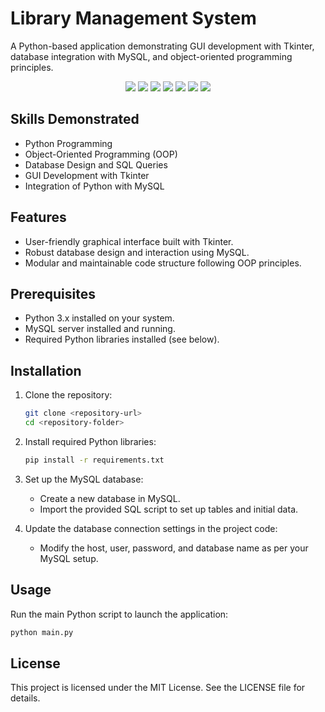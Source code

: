 # Library Management System

A Python-based application demonstrating GUI development with Tkinter, database integration with MySQL, and object-oriented programming principles.
<p align="center">
  <img src="https://img.shields.io/badge/Python-3.9+-blue?logo=python" />
  <img src="https://img.shields.io/badge/GUI-Tkinter-yellow" />
  <img src="https://img.shields.io/badge/Database-MySQL-blue" />
  <img src="https://img.shields.io/badge/OOP-Implemented-green" />
  <img src="https://img.shields.io/badge/Platform-Windows%20%7C%20Linux-lightgrey" />
  <img src="https://img.shields.io/badge/License-MIT-brightgreen" />
  <img src="https://img.shields.io/badge/Status-Completed-brightgreen" />
</p>

## Skills Demonstrated

- Python Programming
- Object-Oriented Programming (OOP)
- Database Design and SQL Queries
- GUI Development with Tkinter
- Integration of Python with MySQL

## Features

- User-friendly graphical interface built with Tkinter.
- Robust database design and interaction using MySQL.
- Modular and maintainable code structure following OOP principles.

## Prerequisites

- Python 3.x installed on your system.
- MySQL server installed and running.
- Required Python libraries installed (see below).

## Installation

1. Clone the repository:
   ```bash
   git clone <repository-url>
   cd <repository-folder>
   ```

2. Install required Python libraries:
   ```bash
   pip install -r requirements.txt
   ```

3. Set up the MySQL database:
   - Create a new database in MySQL.
   - Import the provided SQL script to set up tables and initial data.

4. Update the database connection settings in the project code:
   - Modify the host, user, password, and database name as per your MySQL setup.

## Usage

Run the main Python script to launch the application:
```bash
python main.py
```

## License

This project is licensed under the MIT License. See the LICENSE file for details.
